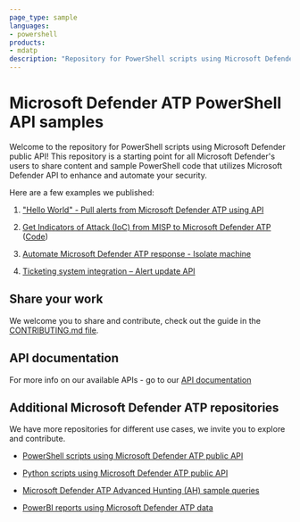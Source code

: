 ```yaml
---
page_type: sample
languages:
- powershell
products:
- mdatp
description: "Repository for PowerShell scripts using Microsoft Defender ATP public API"
---
```


# Microsoft Defender ATP PowerShell API samples

Welcome to the repository for PowerShell scripts using Microsoft Defender public API!
This repository is a starting point for all Microsoft Defender's users to share content and sample PowerShell code that utilizes Microsoft Defender API to enhance and automate your security.


Here are a few examples we published:

1. ["Hello World" - Pull alerts from Microsoft Defender ATP using API](https://techcommunity.microsoft.com/t5/Microsoft-Defender-ATP/WDATP-API-Hello-World-or-using-a-simple-PowerShell-script-to/ba-p/326813)

2. [Get Indicators of Attack (IoC) from MISP to Microsoft Defender ATP](https://techcommunity.microsoft.com/t5/Microsoft-Defender-ATP/Microsoft-Defender-ATP-and-Malware-Information-Sharing-Platform/m-p/576648#M100) ([Code](https://github.com/microsoft/MicrosoftDefenderATP-API-PowerShell/blob/master/Samples/Get-MISP-Hash.ps1))

3. [Automate Microsoft Defender ATP response - Isolate machine](https://techcommunity.microsoft.com/t5/Microsoft-Defender-ATP/Automate-Windows-Defender-ATP-response-action-Machine-isolation/m-p/362701)

4. [Ticketing system integration – Alert update API](https://techcommunity.microsoft.com/t5/Microsoft-Defender-ATP/Ticketing-system-integration-Alert-update-API/ba-p/352191)

## Share your work
We welcome you to share and contribute, check out the guide in the [CONTRIBUTING.md file](https://github.com/microsoft/MicrosoftDefenderATP-API-PowerShell/blob/master/CONTRIBUTING.md).

## API documentation
For more info on our available APIs - go to our [API documentation](https://docs.microsoft.com/en-gb/windows/security/threat-protection/microsoft-defender-atp/exposed-apis-list)

## Additional Microsoft Defender ATP repositories
We have more repositories for different use cases, we invite you to explore and contribute.
* [PowerShell scripts using Microsoft Defender ATP public API](https://github.com/microsoft/MicrosoftDefenderATP-API-PowerShell)

* [Python scripts using Microsoft Defender ATP public API](https://github.com/microsoft/MicrosoftDefenderATP-API-Python)

* [Microsoft Defender ATP Advanced Hunting (AH) sample queries](https://github.com/microsoft/WindowsDefenderATP-Hunting-Queries)

* [PowerBI reports using Microsoft Defender ATP data](https://github.com/microsoft/MicrosoftDefenderATP-PowerBI)
